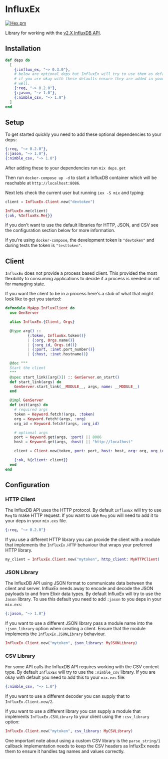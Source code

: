 # InfluxEx

[![Hex.pm](https://img.shields.io/hexpm/v/influx_ex?style=flat-square)](https://hex.pm/packages/influx_ex)

Library for working with the [v2.X InfluxDB API](https://docs.influxdata.com/influxdb/v2.2/api/).

## Installation

```elixir
def deps do
  [
    {:influx_ex, "~> 0.3.0"},
    # below are optional deps but InfluxEx will try to use them as defaults so
    # if you are okay with these defaults ensure they are added in your deps as
    # well.
    {:req, "~> 0.2.0"},
    {:jason, "~> 1.0"},
    {:nimble_csv, "~> 1.0"}
  ]
end
```

## Setup

To get started quickly you need to add these optional dependencies to your deps:

```elixir
{:req, "~> 0.2.0"},
{:jason, "~> 1.0"},
{:nimble_csv, "~> 1.0"}
```

After adding these to your dependencies run `mix deps.get`

Then run `docker-compose up -d` to start a InfluxDB container which will be
reachable at `http://localhost:8086`.

Next lets check the current user but running `iex -S mix` and typing:

```elixir
client = InfluxEx.Client.new("devtoken")

InfluxEx.me(client)
{:ok, %InfluxEx.Me{}}
```

If you don't want to use the default libraries for HTTP, JSON, and CSV see the
configuration section below for more information.

If you're using `docker-compose`, the development token is `"devtoken"` and
during tests the token is `"testtoken"`.

## Client

`InfluxEx` does not provide a process based client. This provided the most
flexibility to consuming applications to decide if a process is needed or not
for managing state.

If you want the client to be in a process here's a stub of what that might look
like to get you started:

```elixir
defmodule MyApp.InfluxClient do
  use GenServer

  alias InfluxEx.{Client, Orgs}

  @type arg() ::
          {:token, InfluxEx.token()}
          | {:org, Orgs.name()}
          | {:org_id, Orgs.id()}
          | {:port, :inet.port_number()}
          | {:host, :inet.hostname()}

  @doc """
  Start the client
  """
  @spec start_link([arg()]) :: GenServer.on_start()
  def start_link(args) do
    GenServer.start_link(__MODULE__, args, name: __MODULE__)
  end

  @impl GenServer
  def init(args) do
    # required args
    token = Keyword.fetch!(args, :token)
    org = Keyword.fetch!(args, :org)
    org_id = Keyword.fetch!(args, :org_id)

    # optional args
    port = Keyword.get(args, :port) || 8086
    host = Keyword.get(args, :host) || "http://localhost"

    client = Client.new(token, port: port, host: host, org: org, org_id: org_id)

    {:ok, %{client: client}}
  end
end

```

## Configuration

### HTTP Client

The InfluxDB API uses the HTTP protocol. By default `InfluxEx` will try to use
`Req` to make HTTP request. If you want to use `Req` you will need to add
it to your deps in your `mix.exs` file.

```elixir
{:req, "~> 0.2.0"}
```

If you use a different HTTP library you can provide the client with a module
that implements the `InfluxEx.HTTP` behaviour that wraps your preferred HTTP
library.

```elixir
my_client = InfluxEx.Client.new("mytoken", http_client: MyHTTPClient)
```

### JSON Library

The InfluxDB API using JSON format to communicate data between the client and
server. InfluxEx needs away to encode and decode the JSON payloads to and from
Elixir data types. By default InfluxEx will try to use the `Jason` library. To
use this default you need to add `:jason` to you deps in your `mix.exs`:

```elixir
{:jason, "~> 1.0"}
```

If you want to use a different JSON library pass a module name into the
`:json_library` option when creating a client. Ensure that the module
implements the `InfluxEx.JSONLibrary` behaviour.

```elixir
InfluxEx.Client.new("mytoken", json_library: MyJSONLibrary)
```

### CSV Library

For some API calls the InfluxDB API requires working with the CSV content type.
By default `InfluxEx` will try to use the `:nimble_csv` library. If you are
okay with default you need to add this to your `mix.exs` file:

```elixir
{:nimble_csv, "~> 1.0"}
```

If you want to use a different decoder you can supply that to
`InfluxEx.Client.new/2`.

If you want to use a different library you can supply a module that implements
`InfluxEx.CSVLibrary` to your client using the `:csv_library` option:

```elixir
InfluxEx.Client.new("mytoken", csv_library: MyCSVLibrary)
```

One important note about using a custom CSV library is the `parse_string/1`
callback implementation needs to keep the CSV headers as InfluxEx needs them to
ensure it handles tag names and values correctly.
